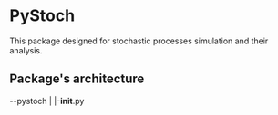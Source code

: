 # PyStoch

This package designed for stochastic processes simulation and their analysis. 

## Package's architecture
--pystoch
	|
	|-__init__.py
